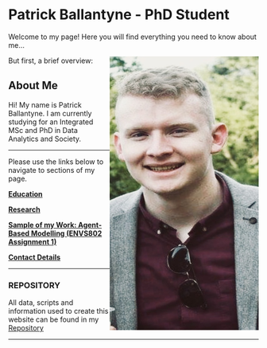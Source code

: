 # Patrick Ballantyne - PhD Student


Welcome to my page! Here you will find everything you need to know about me... 

<img align="right" width="300" height="550" src="Headshot.jpeg">

But first, a brief overview:

## About Me

Hi! My name is Patrick Ballantyne. I am currently studying for an Integrated MSc and PhD in Data Analytics and Society.

--- 
Please use the links below to navigate to sections of my page.

**[Education](Education.md)**

**[Research](Research.md)**

**[Sample of my Work: Agent-Based Modelling (ENVS802 Assignment 1)](AssignmentPortfolio.md)**

**[Contact Details](ContactDetails.md)**

---
### REPOSITORY

All data, scripts and information used to create this website can be found in my [Repository](https://github.com/patrickballantyne/patrickballantyne.github.io)

---
